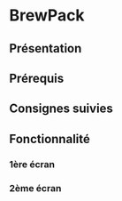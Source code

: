 # BrewPack

## Présentation

## Prérequis

## Consignes suivies

## Fonctionnalité
  ### 1ère écran
  
  ### 2ème écran
